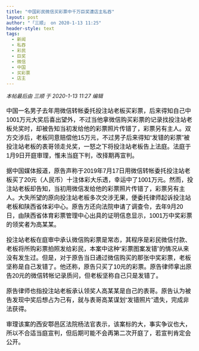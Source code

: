 ```yaml
---
title: "中国彩民微信买彩票中千万巨奖遭店主私吞"
layout: post
author: "「三顺」 on 2020-1-13 11:25"
header-style: text
tags:
  - 新闻
  - 私吞
  - 彩民
  - 巨奖
  - 微信
  - 中国
  - 买彩票
  - 店主
---
```


<head></head>
<body>
 <i class="pstatus"> 本帖最后由 三顺 于 2020-1-13 11:27 编辑 </i>
 <br> 
 <br> 
 <div align="left"> 
  <div align="left"> 
   <font color="#000"><font face="微软雅黑, Tahoma, Helvetica, Arial, 宋体, sans-serif"><font style="font-size:16px">中国一名男子去年用微信转帐委托投注站老板买彩票，后来得知自己中1001万元大奖后喜出望外，不过当他拿微信购买彩票的记录找投注站老板兑奖时，却被告知当初发给他的彩票照片传错了，彩票另有主人。双方交涉后，老板同意赔偿他15万元，不过男子后来得知“发错的彩票”被投注站老板的表哥领走兑奖，一怒之下将投注站老板告上法庭。法庭于1月9日开庭审理，惟未当庭下判，改择期再宣判。</font></font></font> 
  </div> 
  <br> 
  <div align="left"> 
   <font color="#000"><font face="微软雅黑, Tahoma, Helvetica, Arial, 宋体, sans-serif"><font style="font-size:16px">据中国媒体报道，原告声称于2019年7月17日用微信转帐委托投注站老板买了20元（人民币）十注体彩大乐透，幸运中了1001万元。然而，投注站老板却告知，当初用微信发给他的彩票照片传错了，彩票另有主人。大失所望的原向投注站老板多次交涉无果，便委托律师起诉投注站老板和陕西省体彩中心。原告方还向法院申请了调查令，去年9月20日，由陕西省体育彩票管理中心出具的证明信息显示，1001万中奖彩票的领奖者为高某某。</font></font></font> 
  </div> 
  <br> 
  <div align="left"> 
   <font color="#000"><font face="微软雅黑, Tahoma, Helvetica, Arial, 宋体, sans-serif"><font style="font-size:16px">投注站老板在庭审中承认微信购彩票是常态，其程序是彩民微信付款、老板将所购彩票拍照发给彩民，本案中这种“彩票图案发错”的情况从来没有发生过。但是，对于原告当日通过微信购买的那张中奖彩票，老板坚称是自己发错了。他还称，原告只买了10元的彩票。原告律师拿出原告20元的微信转帐记录质问，但老板坚称自己只是发错了。</font></font></font> 
  </div> 
  <br> 
  <div align="left"> 
   <font color="#000"><font face="微软雅黑, Tahoma, Helvetica, Arial, 宋体, sans-serif"><font style="font-size:16px">原告律师也指投注站老板承认领奖人高某某是自己的表哥。原告认为被告发现中奖后想占为己有，就与表哥高某谋划“发错照片”遗失，完成非法获得。</font></font></font> 
  </div> 
  <br> 
  <div align="left"> 
   <font color="#000"><font face="微软雅黑, Tahoma, Helvetica, Arial, 宋体, sans-serif"><font style="font-size:16px">审理该案的西安鄠邑区法院杨法官表示，该案标的大，事实争议也大，所以不合适当庭宣判，但后期可能不会再第二次开庭了，若宣判肯定会公开。</font></font></font> 
  </div> 
 </div>
</body>


